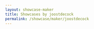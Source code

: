 ```yaml
---
layout: showcase-maker
title: Showcases by joostdecock
permalink: /showcase/maker/joostdecock
---
```

